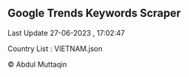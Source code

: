 

## Google Trends Keywords Scraper 
 
Last Update 27-06-2023 , 17:02:47

Country List :
VIETNAM.json



© Abdul Muttaqin 
